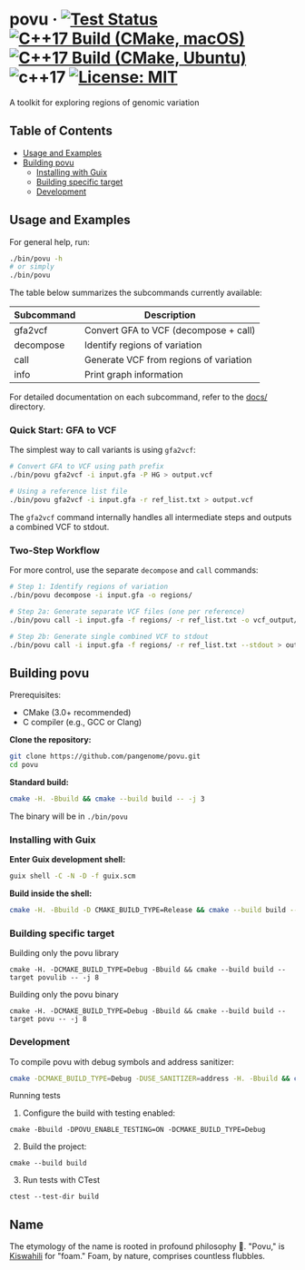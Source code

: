 # povu &middot; [![Test Status](https://github.com/pangenome/povu/actions/workflows/test.yml/badge.svg?label=tests)](https://github.com/pangenome/povu/actions/workflows/test.yml) [![C++17 Build (CMake, macOS)](https://github.com/pangenome/povu/actions/workflows/macos.yml/badge.svg)](https://github.com/pangenome/povu/actions/workflows/macos.yml) [![C++17 Build (CMake, Ubuntu)](https://github.com/pangenome/povu/actions/workflows/build_cmake.yml/badge.svg)](https://github.com/pangenome/povu/actions/workflows/build_cmake.yml) ![c++17](https://img.shields.io/badge/C++-17-informational.svg?style=flat&logo=c%2B%2B&logoColor=white) [![License: MIT](https://img.shields.io/badge/License-MIT-informational.svg)](https://opensource.org/licenses/MIT)

A toolkit for exploring regions of genomic variation

## Table of Contents
- [Usage and Examples](#usage-and-examples)
- [Building povu](#building-povu)
  - [Installing with Guix](#installing-with-guix)
  - [Building specific target](#building-specific-target)
  - [Development](#development)


## Usage and Examples

For general help, run:

```bash
./bin/povu -h
# or simply
./bin/povu
```

The table below summarizes the subcommands currently available:

| Subcommand | Description                            |
|------------|--------------------------------------- |
| gfa2vcf    | Convert GFA to VCF (decompose + call)  |
| decompose  | Identify regions of variation          |
| call       | Generate VCF from regions of variation |
| info       | Print graph information                |

For detailed documentation on each subcommand, refer to the [docs/](./docs) directory.

### Quick Start: GFA to VCF

The simplest way to call variants is using `gfa2vcf`:

```bash
# Convert GFA to VCF using path prefix
./bin/povu gfa2vcf -i input.gfa -P HG > output.vcf

# Using a reference list file
./bin/povu gfa2vcf -i input.gfa -r ref_list.txt > output.vcf
```

The `gfa2vcf` command internally handles all intermediate steps and outputs a combined VCF to stdout.

### Two-Step Workflow

For more control, use the separate `decompose` and `call` commands:

```bash
# Step 1: Identify regions of variation
./bin/povu decompose -i input.gfa -o regions/

# Step 2a: Generate separate VCF files (one per reference)
./bin/povu call -i input.gfa -f regions/ -r ref_list.txt -o vcf_output/

# Step 2b: Generate single combined VCF to stdout
./bin/povu call -i input.gfa -f regions/ -r ref_list.txt --stdout > output.vcf
```


## Building povu

Prerequisites:
- CMake (3.0+ recommended)
- C compiler (e.g., GCC or Clang)

**Clone the repository:**
```bash
git clone https://github.com/pangenome/povu.git
cd povu
```

**Standard build:**
```bash
cmake -H. -Bbuild && cmake --build build -- -j 3
```

The binary will be in `./bin/povu`

### Installing with Guix

**Enter Guix development shell:**
```bash
guix shell -C -N -D -f guix.scm
```

**Build inside the shell:**
```bash
cmake -H. -Bbuild -D CMAKE_BUILD_TYPE=Release && cmake --build build -- -j 3
```

### Building specific target

Building only the povu library

```
cmake -H. -DCMAKE_BUILD_TYPE=Debug -Bbuild && cmake --build build --target povulib -- -j 8
```

Building only the povu binary

```
cmake -H. -DCMAKE_BUILD_TYPE=Debug -Bbuild && cmake --build build --target povu -- -j 8
```

### Development

To compile povu with debug symbols and address sanitizer:

```bash
cmake -DCMAKE_BUILD_TYPE=Debug -DUSE_SANITIZER=address -H. -Bbuild && cmake --build build -- -j 3
```

Running tests

1. Configure the build with testing enabled:

```
cmake -Bbuild -DPOVU_ENABLE_TESTING=ON -DCMAKE_BUILD_TYPE=Debug
```

2. Build the project:
```
cmake --build build
```

3. Run tests with CTest

```
ctest --test-dir build
```

## Name

The etymology of the name is rooted in profound philosophy 🤔. "Povu," is [Kiswahili](https://en.wikipedia.org/wiki/Swahili_language) for "foam." Foam, by nature, comprises countless flubbles.

